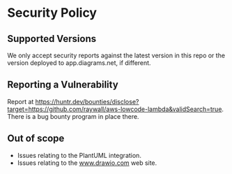 # Security Policy

## Supported Versions

We only accept security reports against the latest version in this repo or the version deployed to app.diagrams.net, if different.

## Reporting a Vulnerability

Report at https://huntr.dev/bounties/disclose?target=https://github.com/raywall/aws-lowcode-lambda&validSearch=true. There is a bug bounty program in place there.

## Out of scope

- Issues relating to the PlantUML integration.
- Issues relating to the www.drawio.com web site.
